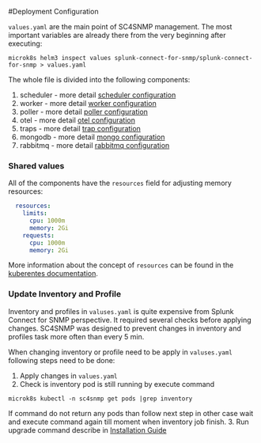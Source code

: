 #Deployment Configuration

`values.yaml` are the main point of SC4SNMP management. The most important variables are already there from the very beginning 
after executing:
```
microk8s helm3 inspect values splunk-connect-for-snmp/splunk-connect-for-snmp > values.yaml
```

The whole file is divided into the following components:

1. scheduler - more detail [scheduler configuration](scheduler-configuration.md)
2. worker - more detail [worker configuration](worker-configuration.md)
3. poller - more detail [poller configuration](poller-configuration.md)
3. otel - more detail [otel configuration](otel-configuration.md)
4. traps - more detail [trap configuration](trap-configuration.md)
5. mongodb - more detail [mongo configuration](mongo-configuration.md)
6. rabbitmq - more detail [rabbitmq configuration](rabbitmq-configuration.md)

### Shared values
All of the components have the `resources` field for adjusting memory resources:
```yaml
  resources:
    limits:
      cpu: 1000m
      memory: 2Gi
    requests:
      cpu: 1000m
      memory: 2Gi
```
More information about the concept of `resources` can be found in the [kuberentes documentation](https://kubernetes.io/docs/concepts/configuration/manage-resources-containers/).

### Update Inventory and Profile
Inventory and profiles in `valuses.yaml` is quite expensive from Splunk Connect for SNMP perspective. 
It required several checks before applying changes. SC4SNMP was designed to prevent changes in inventory and profiles 
task more often than every 5 min. 
 
When changing inventory or profile need to be apply in `valuses.yaml` following steps need to be done:
1. Apply changes in `values.yaml` 
2. Check is inventory pod is still running by execute command 

```shell script
microk8s kubectl -n sc4snmp get pods |grep inventory
```
If command do not return any pods than follow next step in other case wait and execute command again till moment when 
inventory job finish. 
3. Run upgrade command describe in [Installation Guide](../gettingstarted/sc4snmp-installation/#install-sc4snmp) 